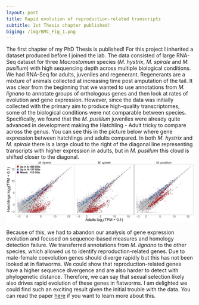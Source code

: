 ```yaml
---
layout: post
title: Rapid evolution of reproduction-related transcripts
subtitle: 1st Thesis chapter published!
bigimg: /img/BMC_Fig_1.png
---
```


The first chapter of my PhD Thesis is published! For this project I inherited a dataset produced before I joined the lab. 
The data consisted of large RNA-Seq dataset for three *Macrostomum* species (*M. hystrix*, *M. spirale* and *M. pusillum*) with high sequencing depth across multiple biological conditions. We had RNA-Seq for adults, juveniles and regenerant. Regenerants are a mixture of animals collected at increasing time post amputation of the tail. It was clear from the beginning that we wanted to use annotations from *M. lignano* to annotate groups of orthologous genes and then look at rates of evolution and gene expression.
However, since the data was initially collected with the primary aim to produce high-quality transcriptomes, some of the biological conditions were not comparable between species. Specifically, we found that the *M. pusillum* juveniles were already quite advanced in development making the Hatchling - Adult tricky to compare across the genus. You can see this in the picture below where gene expression between hatchlings and adults compared. In both *M. hystrix* and *M. spirale* there is a large cloud to the right of the diagonal line representing transcripts with higher expression in adults, but in *M. pusillum* this cloud is shifted closer to the diagonal. 
![DE Hatchling vs Adults](/img/BMC_Fig_3_crop.png)

Because of this, we had to abandon our analysis of gene expression evolution and focused on sequence-based measures and homology detection failure. We transferred annotations from *M. lignano* to the other species, which allowed us to identify reproduction-related genes. Due to male-female coevolution genes should diverge rapidly but this has not been looked at in flatworms. We could show that reproduction-related genes have a higher sequence divergence and are also harder to detect with phylogenetic distance. 
Therefore, we can say that sexual selection likely also drives rapid evolution of these genes in flatworms. I am delighted we could find such an exciting result given the initial trouble with the data. You can read the paper [here](https://rdcu.be/b5tcA) if you want to learn more about this.





